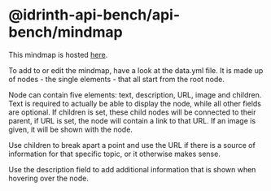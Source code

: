 # @idrinth-api-bench/api-bench/mindmap

This mindmap is hosted [here](https://mindmap.idrinth-api-ben.ch).

To add to or edit the mindmap, have a look at the data.yml file. It is made up
of nodes - the single elements - that all start from the root node.

Node can contain five elements: text, description, URL, image and children.
Text is required to actually be able to display the node, while all other
fields are optional. If children is set, these child nodes will be connected
to their parent, if URL is set, the node will contain a link to that URL.
If an image is given, it will be shown with the node.

Use children to break apart a point and use the URL if there is a source of
information for that specific topic, or it otherwise makes sense.

Use the description field to add additional information that is shown when
hovering over the node.
